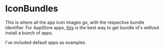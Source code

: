 # IconBundles

This is where all the app icon images go, with the respective bundle identifier. For AppStore apps, [this](http://offcornerdev.com/bundleid.html) is the best way to get bundle id's without install a bunch of apps.


I've included default apps as examples.